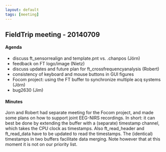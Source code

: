 ```yaml
---
layout: default
tags: [meeting]
---
```


## FieldTrip meeting - 20140709

#### Agenda

   - discuss ft_sensorrealign and template.pnt vs. .chanpos (Jörn)
   - feedback on FT logo/image (Nietz)
   - discuss updates and future plan for ft_crossfrequencyanalysis (Robert)
   - consistency of keyboard and mouse buttons in GUI figures
   - Focom project: using the FT buffer to synchronize multiple acq systems (Jörn)
   - bug2630 (Jim)

#### Minutes

Jorn and Robert had separate meeting for the Focom project, and made some plans on how to support joint EEG-NIRS recordings. In short: it can best be done by extending the buffer with a (separate) timestamp channel, which takes the CPU clock as timestamps. Also ft_read_header and ft_read_data have to be updated to read the timestamps. The (identical) timestamps in two buffers facilitate data merging. Note however that at this moment it is not on our priority list. 
